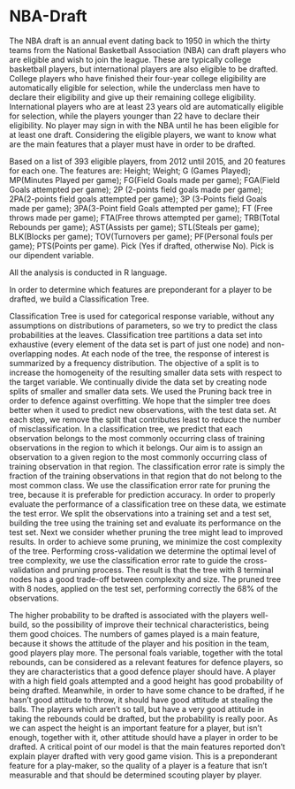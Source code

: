 
# NBA-Draft

The NBA draft is an annual event dating back to 1950 in which the thirty teams from the National Basketball Association (NBA) can draft players who are eligible and wish to join the league. These are typically college basketball players, but international players are also eligible to be drafted. College players who have finished their four-year college eligibility are automatically eligible for selection, while the underclass men have to declare their eligibility and give up their remaining college eligibility. International players who are at least 23 years old are automatically eligible for selection, while the players younger than 22 have to declare their eligibility. No player may sign in with the NBA until he has been eligible for at least one draft. Considering the eligible players, we want to know what are the main features that a player must have in order to be drafted.

Based on a list of 393 eligible players, from 2012 until 2015, and 20 features for each one. The features are: Height; Weight; G (Games Played); MP(Minutes Played per game); FG(Field Goals made per game); FGA(Field Goals attempted per game); 2P (2-points field goals made per game); 2PA(2-points field goals attempted per game); 3P (3-Points field Goals made per game); 3PA(3-Point field Goals attempted per game); FT (Free throws made per game); FTA(Free throws attempted per game); TRB(Total Rebounds per game); AST(Assists per game); STL(Steals per game); BLK(Blocks per game); TOV(Turnovers per game); PF(Personal fouls per game); PTS(Points per game). 
Pick (Yes if drafted, otherwise No). Pick is our dipendent variable.

All the analysis is conducted in R language.

In order to determine which features are preponderant for a player to be drafted, we build a Classification
Tree.

Classification Tree is used for categorical response variable, without any assumptions on distributions of parameters, so we try to predict the class probabilities at the leaves. Classification tree partitions a data set into exhaustive (every element of the data set is part of just one node) and non-overlapping nodes. At each node of the tree, the response of interest is summarized by a frequency distribution.
The objective of a split is to increase the homogeneity of the resulting smaller data sets with respect to the target variable. We continually divide the data set by creating node splits of smaller and smaller data sets. We used the Pruning back tree in order to defence against overfitting. We hope that the simpler tree does better when it used to predict new observations, with the test data set. At each step, we remove the split that contributes least to reduce the number of misclassification. In a classification tree, we predict that each observation belongs to the most commonly occurring class of training observations in the region to which it belongs.
Our aim is to assign an observation to a given region to the most commonly occurring class of training observation in that region.
The classification error rate is simply the fraction of the training observations in that region that do not belong to the most common class.
We use the classification error rate for pruning the tree, because it is preferable for prediction accuracy.
In order to properly evaluate the performance of a classification tree on these data, we estimate the test error. 
We split the observations into a training set and a test set, building the tree using the training set and evaluate its performance on the test set. Next we consider whether pruning the tree might lead to improved results.
In order to achieve some pruning, we minimize the cost complexity of the tree.
Performing cross-validation we determine the optimal level of tree complexity, we use the classification error rate to guide the cross-validation and pruning process. The result is that the tree with 8 terminal nodes has a good trade-off between complexity and size. The pruned tree with 8 nodes, applied on the test set, performing correctly the 68% of the observations.

The higher probability to be drafted is associated with the players well-build, so the possibility of improve their technical
characteristics, being them good choices. The numbers of games played is a main feature, because it shows the attitude of the player and his position in the team, good players play more. The personal foals variable, together with the total rebounds, can be considered as a relevant features for defence players, so they are characteristics that a good defence player should have. A player with a high field
goals attempted and a good height has good probability of being drafted. Meanwhile, in order to have some chance to be drafted, if he hasn’t good attitude to throw, it should have good attitude at stealing the balls. The players which aren’t so tall, but have a very good attitude in taking the rebounds could be drafted, but the probability is really poor. As we can aspect the height is an important feature for a player, but isn’t enough, together with it, other attitude should have a player in order to be drafted.
A critical point of our model is that the main features reported don’t explain player drafted with very good game vision. This is a preponderant feature for a play-maker, so the quality of a player is a feature that isn’t measurable and that should be determined scouting player by player.
